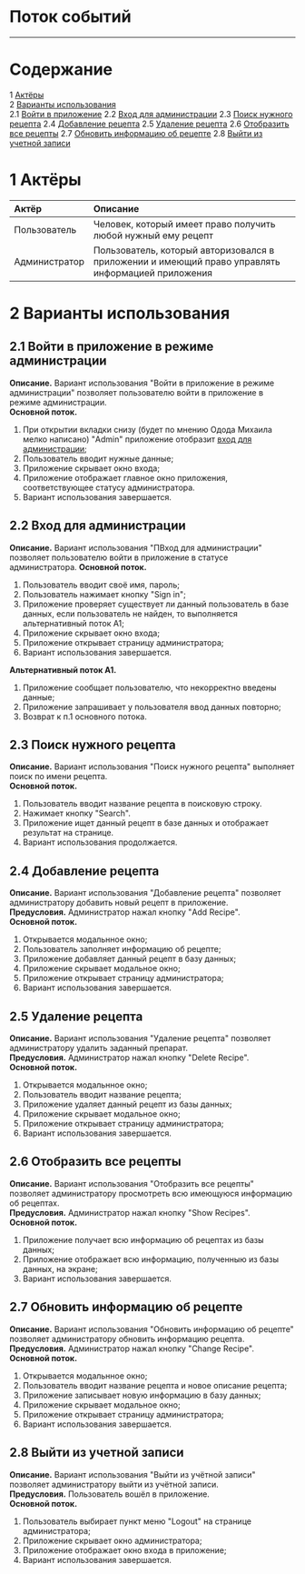 # Поток событий
---

# Содержание
1 [Актёры](#actors)  
2 [Варианты использования](#use_case)  
2.1 [Войти в приложение](#sign_in_to_the_app) 
2.2 [Вход для администрации](#admin_sign)
2.3 [Поиск нужного рецепта](#search_recipe)
2.4 [Добавление рецепта](#add_recipe)
2.5 [Удаление рецепта](#delete_recipe)
2.6 [Отобразить все рецепты](#show)
2.7 [Обновить информацию об рецепте](#change)
2.8 [Выйти из учетной записи](#logout)


<a name="actors"/>

# 1 Актёры

| Актёр | Описание |
|:--|:--|
| Пользователь | Человек, который имеет право получить любой нужный ему рецепт |
| Администратор | Пользователь, который авторизовался в приложении и имеющий право управлять информацией приложения |

<a name="use_case"/>

# 2 Варианты использования

<a name="sign_in_to_the_app"/>

## 2.1 Войти в приложение в режиме администрации 

**Описание.** Вариант использования "Войти в приложение в режиме администрации" позволяет пользователю войти в приложение в режиме администрации.  
**Основной поток.**
1. При открытии вкладки снизу (будет по мнению Одода Михаила мелко написано) "Admin"  приложение отобразит [вход для администрации](#admin_sign); 
2. Пользователь вводит нужные данные;
3. Приложение скрывает окно входа;
4. Приложение отображает главное окно приложения, соответствующее статусу администратора.
5. Вариант использования завершается.

<a name="admin_sign"/>

## 2.2 Вход для администрации

**Описание.** Вариант использования "ПВход для администрации" позволяет пользователю войти в приложение в статусе администратора. 
**Основной поток.**
1. Пользователь вводит своё имя, пароль;
2. Пользователь нажимает кнопку "Sign in";
3. Приложение проверяет существует ли данный пользователь в базе данных, если пользователь не найден, 
то выполняется альтернативный поток А1;
6. Приложение скрывает окно входа;
7. Приложение открывает страницу администратора;
7. Вариант использования завершается.




**Альтернативный поток А1.**
1. Приложение сообщает пользователю, что некорректно введены данные;
2. Приложение запрашивает у пользователя ввод данных повторно;
3. Возврат к п.1 основного потока.

<a name="search_recipe"/>

## 2.3 Поиск нужного рецепта

**Описание.** Вариант использования "Поиск нужного рецепта" выполняет поиск по имени рецепта.   
**Основной поток.**

1. Пользователь вводит название рецепта в поисковую строку.
2. Нажимает кнопку "Search".
3. Приложение ищет данный рецепт в базе данных и отображает результат на странице.
4. Вариант использования продолжается.

<a name="add_recipe"/>

## 2.4 Добавление рецепта

**Описание.** Вариант использования "Добавление рецепта" позволяет администратору добавить новый рецепт в приложение.  
**Предусловия.** Администратор нажал кнопку "Add Recipe".  
**Основной поток.**
1. Открывается модальнное окно;
2. Пользователь заполняет информацию об рецепте;
3. Приложение добавляет данный рецепт в базу данных;
4. Приложение скрывает модальное окно;
5. Приложение открывает страницу администратора;
6. Вариант использования завершается.

<a name="delete_recipe"/>

## 2.5 Удаление рецепта

**Описание.** Вариант использования "Удаление рецепта" позволяет администратору удалить заданный препарат.  
**Предусловия.** Администратор нажал кнопку "Delete Recipe".  
**Основной поток.**
1. Открывается модальнное окно;
2. Пользователь вводит название рецепта;
3. Приложение удаляет данный рецепт из базы данных;
4. Приложение скрывает модальное окно;
5. Приложение открывает страницу администратора;
6. Вариант использования завершается.

<a name="show">
  
 ## 2.6 Отобразить все рецепты

**Описание.** Вариант использования "Отобразить все рецепты" позволяет администратору просмотреть всю имеющуюся информацию об рецептах.  
**Предусловия.** Администратор нажал кнопку "Show Recipes".  
**Основной поток.**
1. Приложение получает всю информацию об рецептах из базы данных;
2. Приложение отображает всю информацию, полученныю из базы данных, на экране;
3. Вариант использования завершается.

<a name="change"/>

## 2.7 Обновить информацию об рецепте

**Описание.** Вариант использования "Обновить информацию об рецепте" позволяет администратору обновить информацию рецепта.  
**Предусловия.** Администратор нажал кнопку "Change Recipe".  
**Основной поток.**
1. Открывается модальнное окно;
2. Пользователь вводит название рецепта и новое описание рецепта;
3. Приложение записывает новую информацию в базу данных;
4. Приложение скрывает модальное окно;
5. Приложение открывает страницу администратора;
6. Вариант использования завершается.

<a name="logout"/>

## 2.8 Выйти из учетной записи

**Описание.** Вариант использования "Выйти из учётной записи" позволяет администратору выйти из учётной записи.  
**Предусловия.** Пользователь вошёл в приложение.   
**Основной поток.**
1. Пользователь выбирает пункт меню "Logout" на странице администратора;
2. Приложение скрывает окно администратора;
3. Приложение отображает окно входа в приложение;
4. Вариант использования завершается.
